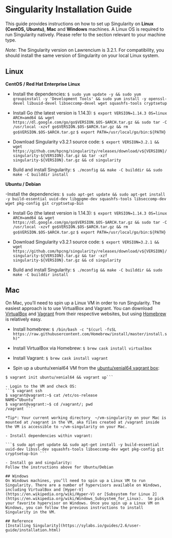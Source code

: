# Singularity Installation Guide

This guide provides instructions on how to set up Singularity on **Linux (CentOS, Ubuntu)**, **Mac** and **Windows** machines. A Linux OS is required to run Singularity natively. Please refer to the section relevant to your machine type.

*Note*: The Singularity version on Lawrencium is 3.2.1. For compatibility, you should install the same version of Singularity on your local Linux system.

## Linux 
**CentOS / Red Hat Enterprise Linux**

- Install the dependencies:
```$ sudo yum update -y && sudo yum groupinstall -y 'Development Tools' && sudo yum install -y openssl-devel libuuid-devel libseccomp-devel wget squashfs-tools cryptsetup```

- Install Go (the latest version is 1.14.3):
```$ export VERSION=1.14.3 OS=linux ARCH=amd64 && wget https://dl.google.com/go/go$VERSION.$OS-$ARCH.tar.gz && sudo tar -C /usr/local -xzvf go$VERSION.$OS-$ARCH.tar.gz && rm go$VERSION.$OS-$ARCH.tar.gz```
```$ export PATH=/usr/local/go/bin:${PATH}```

- Download Singularity v3.2.1 source code:
```$ export VERSION=3.2.1 && wget https://github.com/hpcng/singularity/releases/download/v${VERSION}/singularity-${VERSION}.tar.gz && tar -xzf singularity-${VERSION}.tar.gz && cd singularity```

- Build and install Singularity: 
```$ ./mconfig && make -C builddir && sudo make -C builddir install```

**Ubuntu / Debian**

-Install the dependencies:
```$ sudo apt-get update && sudo apt-get install -y build-essential uuid-dev libgpgme-dev squashfs-tools libseccomp-dev wget pkg-config git cryptsetup-bin```

- Install Go (the latest version is 1.14.3):
```$ export VERSION=1.14.3 OS=linux ARCH=amd64 && wget https://dl.google.com/go/go$VERSION.$OS-$ARCH.tar.gz && sudo tar -C /usr/local -xzvf go$VERSION.$OS-$ARCH.tar.gz && rm go$VERSION.$OS-$ARCH.tar.gz```
```$ export PATH=/usr/local/go/bin:${PATH}```

- Download Singularity v3.2.1 source code:
```$ export VERSION=3.2.1 &&  wget https://github.com/hpcng/singularity/releases/download/v${VERSION}/singularity-${VERSION}.tar.gz && tar -xzf singularity-${VERSION}.tar.gz && cd singularity```

- Build and install Singularity:
```$ ./mconfig && make -C builddir && sudo make -C builddir install```

## Mac
On Mac, you’ll need to spin up a Linux VM in order to run Singularity. The easiest approach is to use VirtualBox and Vagrant. You can download [VirtualBox](https://www.virtualbox.org/) and [Vagrant](https://www.vagrantup.com/) from their respective websites, but using [Homebrew](https://brew.sh/) is relatively easy. 

- Install homebrew:
```$ /bin/bash -c "$(curl -fsSL https://raw.githubusercontent.com/Homebrew/install/master/install.sh)"```

- Install VirtualBox via Homebrew:
```$ brew cask install virtualbox```

- Install Vagrant:
```$ brew cask install vagrant```

- Spin up a ubuntu/xenial64 VM from the [ubuntu/xenial64 vagrant box](https://app.vagrantup.com/ubuntu/boxes/xenial64):
```$ mkdir vm-singularity && cd vm-singularity
$ vagrant init ubuntu/xenial64 && vagrant up```

- Login to the VM and check OS:
```$ vagrant ssh
$ vagrant@vagrant:~$ cat /etc/os-release
NAME=”Ubuntu” 
$ vagrant@vagrant:~$ cd /vagrant/; pwd
/vagrant ```
 
*Tip*: Your current working directory  ~/vm-singularity on your Mac is mounted at /vagrant in the VM, aka files created at /vagrant inside the VM is accessible to ~/vm-singularity on your Mac.

- Install dependencies within vagrant:

```$ sudo apt-get update && sudo apt-get install -y build-essential uuid-dev libssl-dev squashfs-tools libseccomp-dev wget pkg-config git cryptsetup-bin ```

- Install go and singularity:
Follow the instructions above for Ubuntu/Debian

## Windows
On Windows machines, you’ll need to spin up a Linux VM to run Singularity. There are a number of hypervisors available on Windows, including VirtualBox and [Hyper-V](https://en.wikipedia.org/wiki/Hyper-V) or [Subsystem for Linux 2](https://en.wikipedia.org/wiki/Windows_Subsystem_for_Linux).  So pick your favorite hypervisor on Windows. Once you spin up a Linux VM on Windows, you can follow the previous instructions to install Singularity in the VM. 

## Reference
[Installing Singularity](https://sylabs.io/guides/2.6/user-guide/installation.html)
